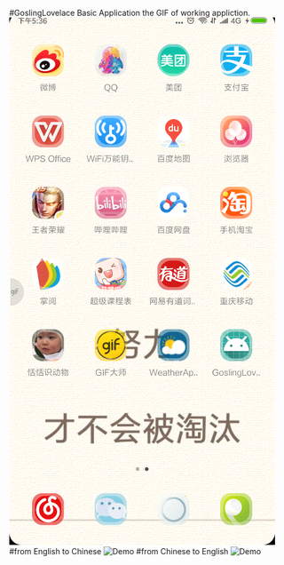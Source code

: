 #GoslingLovelace Basic Application
the GIF of working appliction.
![Demo](display/gosling.gif)
#from English to Chinese
![Demo](display/rnTOch.gif)
#from Chinese to English
![Demo](display/chTOen.gif)